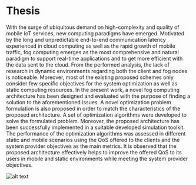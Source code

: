 # Thesis

With the surge of ubiquitous demand on high-complexity and quality of mobile IoT services, new computing paradigms have emerged. Motivated by the long and unpredictable end-to-end communication latency experienced in cloud computing as well as the rapid growth of mobile traffic, fog computing emerges as the most comprehensive and natural paradigm to support real-time applications and to get more efficient with the data sent to the cloud. From the performed analysis, the lack of research in dynamic environments regarding both the client and fog nodes is noticeable. Moreover, most of the existing proposed schemes only consider few specific objectives for the system optimization as well as static computing resources. In the present work, a novel fog computing architecture has been designed and evaluated with the purpose of finding a solution to the aforementioned issues. A novel optimization problem formulation is also proposed in order to match the characteristics of the proposed architecture. A set of optimization algorithms were developed to solve the formulated problem. Moreover, the proposed architecture has been successfully implemented in a suitable developed simulation toolkit. The performance of the optimization algorithms was assessed in different static and mobile scenarios using the QoS offered to the clients and the system provider objectives as the main metrics. It is observed that the proposed architecture effectively helps to improve the offered QoS to its users in mobile and static environments while meeting the system provider objectives.

![alt text](https://github.com/JoseCVieira/Thesis/blob/master/fog_architecture.png)
